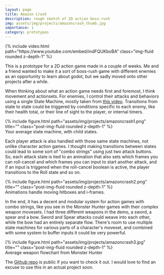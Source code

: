 ```yaml
---
layout: page
title: Amazon Crash
description: rough sketch of 2D action boss-rush
img: assets/img/projects/amazoncrash_thumb.jpg
importance: 1
category: prototypes
---
```



<div class="col-sm mb-3 mt-md-0 text-center embed-responsive embed-responsive-16by9">
    {% include video.html path="https://www.youtube.com/embed/indFQUKboBA" class="img-fluid rounded  z-depth-1" %}
</div>

This is a prototype for a 2D action game made in a couple of weeks. Me and a friend wanted to make it a sort of boss-rush game with different enemies as an opportunity to learn about godot, but we sadly moved onto other projects after a while. 

When thinking about what an action game needs first and foremost, I think movement and actionsets. For enemies, I control their attacks and behaviors using a single State Machine, mostly taken from <a href="https://www.youtube.com/watch?v=DPxIMVC0oZA">this video</a>. Transitions from state to state could be triggered by conditions specific to each enemy, like their health total, or their line of sight to the player, or internal timers. 

<div class="text-center">
    {% include figure.html path="assets/img/projects/amazoncrash1.png" title="" class="post-img-fluid rounded z-depth-1" %}
</div>
<div class="caption">Your average state machine, with child states.</div>

Each player attack is also handled with those same state machines, not unlike character action games. I thought making transitions between states could lead to some sort of "combo strings" using just two attack buttons. So, each attack state is tied to an animation that also sets which frames you can roll-cancel and which frames you can input to start another attack, and if an input is triggered when the roll-cancel boolean is active, the player transitions to the Roll state and so on.

<div class="text-center">
    {% include figure.html path="assets/img/projects/amazoncrash2.png" title="" class="post-img-fluid rounded z-depth-1" %}
</div>

<div class="caption">Animations handle moving hitboxes and i-frames.</div>

In the end, it has a decent and modular system for action games with combo strings, like you see in the Monster Hunter games with their complex weapon movesets. I had three different weapons in the demo, a sword, a spear and a bow. Sword and Spear attacks could weave into each other, while the bow had an entirely separate flow. There's room to use multiple state machines for various parts of a character's moveset, and combined with some system to buffer inputs it could be very powerful. 

<div class="text-center">
    {% include figure.html path="assets/img/projects/amazoncrash3.jpg" title="" class="post-img-fluid rounded z-depth-1" %}
</div>

<div class="caption">Average weapon flowchart from Monster Hunter</div>

The <a href="https://github.com/NatePlays95/Amazon-Crash">Github repo</a> is public if you want to check it out. I would love to find an excuse to use this in an actual project soon.